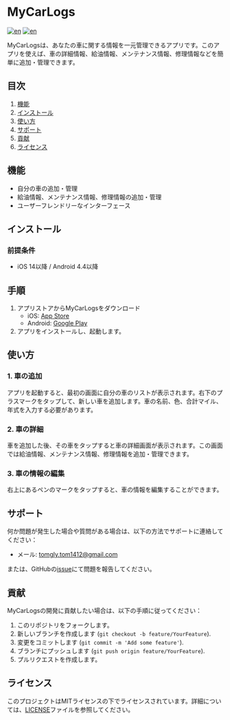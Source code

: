 # MyCarLogs
[![en](https://img.shields.io/badge/lang-en-red.svg)](https://github.com/tomgly/MyCarLogs/blob/main/README.md)
[![en](https://img.shields.io/badge/lang-ja-blue.svg)](https://github.com/tomgly/MyCarLogs/blob/main/README.ja.md)

MyCarLogsは、あなたの車に関する情報を一元管理できるアプリです。このアプリを使えば、車の詳細情報、給油情報、メンテナンス情報、修理情報などを簡単に追加・管理できます。

## 目次
1. [機能](#機能)
2. [インストール](#インストール)
3. [使い方](#使い方)
4. [サポート](#サポート)
5. [貢献](#貢献)
6. [ライセンス](#ライセンス)

## 機能
- 自分の車の追加・管理
- 給油情報、メンテナンス情報、修理情報の追加・管理
- ユーザーフレンドリーなインターフェース

## インストール
### 前提条件
- iOS 14以降 / Android 4.4以降

## 手順
1. アプリストアからMyCarLogsをダウンロード
   - iOS: [App Store](https://apps.apple.com/us/app/mycarlogs/id6499084474)
   - Android: [Google Play](https://play.google.com/store/apps/details?id=com.tomgly.mycarlogs)
2. アプリをインストールし、起動します。

## 使い方
### 1. 車の追加

アプリを起動すると、最初の画面に自分の車のリストが表示されます。右下のプラスマークをタップして、新しい車を追加します。車の名前、色、合計マイル、年式を入力する必要があります。

### 2. 車の詳細

車を追加した後、その車をタップすると車の詳細画面が表示されます。この画面では給油情報、メンテナンス情報、修理情報を追加・管理できます。

### 3. 車の情報の編集

右上にあるペンのマークをタップすると、車の情報を編集することができます。

## サポート
何か問題が発生した場合や質問がある場合は、以下の方法でサポートに連絡してください：
- メール: tomgly.tom1412@gmail.com

または、GitHubの[issue](https://github.com/tomgly/MyCarLogs/issues)にて問題を報告してください。

## 貢献
MyCarLogsの開発に貢献したい場合は、以下の手順に従ってください：
1. このリポジトリをフォークします。
2. 新しいブランチを作成します (`git checkout -b feature/YourFeature`).
3. 変更をコミットします (`git commit -m 'Add some feature'`).
4. ブランチにプッシュします (`git push origin feature/YourFeature`).
5. プルリクエストを作成します。

## ライセンス
このプロジェクトはMITライセンスの下でライセンスされています。詳細については、[LICENSE](LICENSE)ファイルを参照してください。
